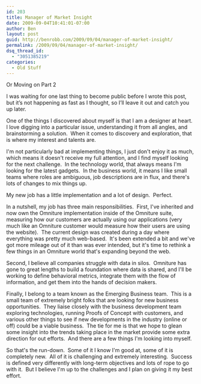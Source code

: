 ```yaml
---
id: 203
title: Manager of Market Insight
date: 2009-09-04T10:41:01-07:00
author: Ben
layout: post
guid: http://benrobb.com/2009/09/04/manager-of-market-insight/
permalink: /2009/09/04/manager-of-market-insight/
dsq_thread_id:
  - "3051385219"
categories:
  - Old Stuff
---
```

<p>Or Moving on Part 2 </p>  <p>I was waiting for one last thing to become public before I wrote this post, but it’s not happening as fast as I thought, so I’ll leave it out and catch you up later.</p>  <p>One of the things I discovered about myself is that I am a designer at heart.&#160; I love digging into a particular issue, understanding it from all angles, and brainstorming a solution.&#160; When it comes to discovery and exploration, that is where my interest and talents are.</p>  <p>I'm not particularly bad at implementing things, I just don't enjoy it as much, which means it doesn't receive my full attention, and I find myself looking for the next challenge.&#160; In the technology world, that always means I'm looking for the latest gadgets.&#160; In the business world, it means I like small teams where roles are ambiguous, job descriptions are in flux, and there's lots of changes to mix things up.</p>  <p>My new job has a little implementation and a lot of design.&#160; Perfect.</p>  <p>In a nutshell, my job has three main responsibilities.&#160; First, I've inherited and now own the Omniture implementation inside of the Omniture suite, measuring how our customers are actually using our applications (very much like an Omniture customer would measure how their users are using the website).&#160; The current design was created during a day where everything was pretty much web-based.&#160; It's been extended a bit and we've got more mileage out of it than was ever intended, but it's time to rethink a few things in an Omniture world that's expanding beyond the web.</p>  <p>Second, I believe all companies struggle with data in silos.&#160; Omniture has gone to great lengths to build a foundation where data is shared, and I'll be working to define behavioral metrics, integrate them with the flow of information, and get them into the hands of decision makers.</p>  <p>Finally, I belong to a team known as the Emerging Business team.&#160; This is a small team of extremely bright folks that are looking for new business opportunities.&#160; They liaise closely with the business development team exploring technologies, running Proofs of Concept with customers, and various other things to see if new developments in the industry (online or off) could be a viable business.&#160; The tie for me is that we hope to glean some insight into the trends taking place in the market provide some extra direction for out efforts.&#160; And there are a few things I'm looking into myself.</p>  <p>So that's the run-down.&#160; Some of it I know I'm good at, some of it is completely new.&#160; All of it is challenging and extremely interesting.&#160; Success is defined very differently with long-term objectives and lots of rope to go with it.&#160; But I believe I'm up to the challenges and I plan on giving it my best effort.</p>